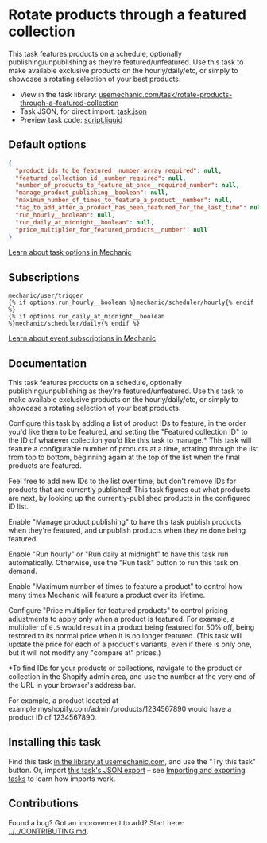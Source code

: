 # Rotate products through a featured collection

This task features products on a schedule, optionally publishing/unpublishing as they're featured/unfeatured. Use this task to make available exclusive products on the hourly/daily/etc, or simply to showcase a rotating selection of your best products.

* View in the task library: [usemechanic.com/task/rotate-products-through-a-featured-collection](https://usemechanic.com/task/rotate-products-through-a-featured-collection)
* Task JSON, for direct import: [task.json](../../tasks/rotate-products-through-a-featured-collection.json)
* Preview task code: [script.liquid](./script.liquid)

## Default options

```json
{
  "product_ids_to_be_featured__number_array_required": null,
  "featured_collection_id__number_required": null,
  "number_of_products_to_feature_at_once__required_number": null,
  "manage_product_publishing__boolean": null,
  "maximum_number_of_times_to_feature_a_product__number": null,
  "tag_to_add_after_a_product_has_been_featured_for_the_last_time": null,
  "run_hourly__boolean": null,
  "run_daily_at_midnight__boolean": null,
  "price_multiplier_for_featured_products__number": null
}
```

[Learn about task options in Mechanic](https://docs.usemechanic.com/article/471-task-options)

## Subscriptions

```liquid
mechanic/user/trigger
{% if options.run_hourly__boolean %}mechanic/scheduler/hourly{% endif %}
{% if options.run_daily_at_midnight__boolean %}mechanic/scheduler/daily{% endif %}
```

[Learn about event subscriptions in Mechanic](https://docs.usemechanic.com/article/408-subscriptions)

## Documentation

This task features products on a schedule, optionally publishing/unpublishing as they're featured/unfeatured. Use this task to make available exclusive products on the hourly/daily/etc, or simply to showcase a rotating selection of your best products.

Configure this task by adding a list of product IDs to feature, in the order you'd like them to be featured, and setting the "Featured collection ID" to the ID of whatever collection you'd like this task to manage.* This task will feature a configurable number of products at a time, rotating through the list from top to bottom, beginning again at the top of the list when the final products are featured.

Feel free to add new IDs to the list over time, but don't remove IDs for products that are currently published! This task figures out what products are next, by looking up the currently-published products in the configured ID list.

Enable "Manage product publishing" to have this task publish products when they're featured, and unpublish products when they're done being featured.

Enable "Run hourly" or "Run daily at midnight" to have this task run automatically. Otherwise, use the "Run task" button to run this task on demand.

Enable "Maximum number of times to feature a product" to control how many times Mechanic will feature a product over its lifetime.

Configure "Price multiplier for featured products" to control pricing adjustments to apply only when a product is featured. For example, a multiplier of `0.5` would result in a product being featured for 50% off, being restored to its normal price when it is no longer featured. (This task will update the price for each of a product's variants, even if there is only one, but it will not modify any "compare at" prices.)

*To find IDs for your products or collections, navigate to the product or collection in the Shopify admin area, and use the number at the very end of the URL in your browser's address bar.

For example, a product located at example.myshopify.com/admin/products/1234567890 would have a product ID of 1234567890.

## Installing this task

Find this task [in the library at usemechanic.com](https://usemechanic.com/task/rotate-products-through-a-featured-collection), and use the "Try this task" button. Or, import [this task's JSON export](../../tasks/rotate-products-through-a-featured-collection.json) – see [Importing and exporting tasks](https://docs.usemechanic.com/article/505-importing-and-exporting-tasks) to learn how imports work.

## Contributions

Found a bug? Got an improvement to add? Start here: [../../CONTRIBUTING.md](../../CONTRIBUTING.md).
